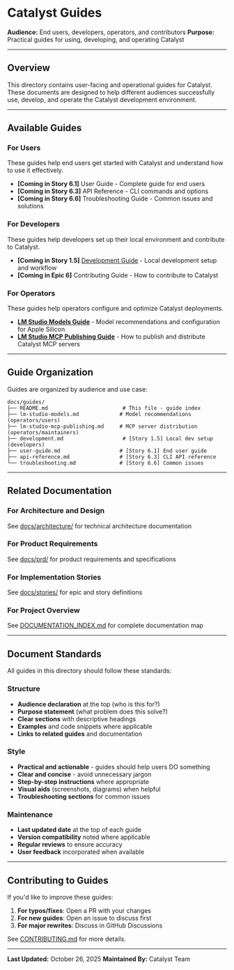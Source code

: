 # Catalyst Guides

**Audience:** End users, developers, operators, and contributors
**Purpose:** Practical guides for using, developing, and operating Catalyst

---

## Overview

This directory contains user-facing and operational guides for Catalyst. These documents are designed to help different audiences successfully use, develop, and operate the Catalyst development environment.

---

## Available Guides

### For Users

These guides help end users get started with Catalyst and understand how to use it effectively.

- **[Coming in Story 6.1]** User Guide - Complete guide for end users
- **[Coming in Story 6.3]** API Reference - CLI commands and options
- **[Coming in Story 6.6]** Troubleshooting Guide - Common issues and solutions

### For Developers

These guides help developers set up their local environment and contribute to Catalyst.

- **[Coming in Story 1.5]** [Development Guide](development.md) - Local development setup and workflow
- **[Coming in Epic 6]** Contributing Guide - How to contribute to Catalyst

### For Operators

These guides help operators configure and optimize Catalyst deployments.

- **[LM Studio Models Guide](lm-studio-models.md)** - Model recommendations and configuration for Apple Silicon
- **[LM Studio MCP Publishing Guide](lm-studio-mcp-publishing.md)** - How to publish and distribute Catalyst MCP servers

---

## Guide Organization

Guides are organized by audience and use case:

```
docs/guides/
├── README.md                        # This file - guide index
├── lm-studio-models.md             # Model recommendations (operators/users)
├── lm-studio-mcp-publishing.md     # MCP server distribution (operators/maintainers)
├── development.md                   # [Story 1.5] Local dev setup (developers)
├── user-guide.md                   # [Story 6.1] End user guide
├── api-reference.md                # [Story 6.3] CLI API reference
└── troubleshooting.md              # [Story 6.6] Common issues
```

---

## Related Documentation

### For Architecture and Design
See [docs/architecture/](../architecture/) for technical architecture documentation

### For Product Requirements
See [docs/prd/](../prd/) for product requirements and specifications

### For Implementation Stories
See [docs/stories/](../stories/) for epic and story definitions

### For Project Overview
See [DOCUMENTATION_INDEX.md](../DOCUMENTATION_INDEX.md) for complete documentation map

---

## Document Standards

All guides in this directory should follow these standards:

### Structure
- **Audience declaration** at the top (who is this for?)
- **Purpose statement** (what problem does this solve?)
- **Clear sections** with descriptive headings
- **Examples** and code snippets where applicable
- **Links to related guides** and documentation

### Style
- **Practical and actionable** - guides should help users DO something
- **Clear and concise** - avoid unnecessary jargon
- **Step-by-step instructions** where appropriate
- **Visual aids** (screenshots, diagrams) when helpful
- **Troubleshooting sections** for common issues

### Maintenance
- **Last updated date** at the top of each guide
- **Version compatibility** noted where applicable
- **Regular reviews** to ensure accuracy
- **User feedback** incorporated when available

---

## Contributing to Guides

If you'd like to improve these guides:

1. **For typos/fixes**: Open a PR with your changes
2. **For new guides**: Open an issue to discuss first
3. **For major rewrites**: Discuss in GitHub Discussions

See [CONTRIBUTING.md](../../CONTRIBUTING.md) for more details.

---

**Last Updated:** October 26, 2025
**Maintained By:** Catalyst Team
